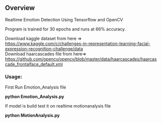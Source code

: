 ## Overview
Realtime Emotion Detection Using Tensorflow and OpenCV

Program is trained for 30 epochs and runs at 66% accuracy.

Download kaggle dataset from here => https://www.kaggle.com/c/challenges-in-representation-learning-facial-expression-recognition-challenge/data </br>
Download haarcascades file from here=> https://github.com/opencv/opencv/blob/master/data/haarcascades/haarcascade_frontalface_default.xml

### Usage:
First Run Emotion_Analysis file

**python Emotion_Analysis.py**

If model is build test it on realtime motionanalysis file

**python MotionAnalysis.py**


